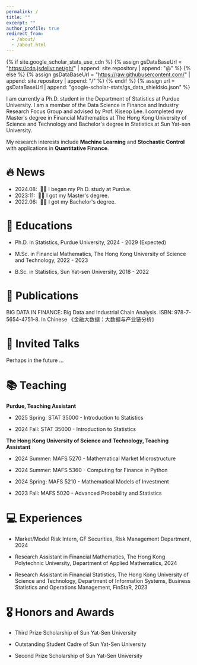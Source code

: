 ```yaml
---
permalink: /
title: ""
excerpt: ""
author_profile: true
redirect_from: 
  - /about/
  - /about.html
---
```


{% if site.google_scholar_stats_use_cdn %}
{% assign gsDataBaseUrl = "https://cdn.jsdelivr.net/gh/" | append: site.repository | append: "@" %}
{% else %}
{% assign gsDataBaseUrl = "https://raw.githubusercontent.com/" | append: site.repository | append: "/" %}
{% endif %}
{% assign url = gsDataBaseUrl | append: "google-scholar-stats/gs_data_shieldsio.json" %}

<span class='anchor' id='about-me'></span>

I am currently a Ph.D. student in the Department of Statistics at Purdue University. I am a member of the Data Science in Finance and Industry Research Focus Group and advised by Prof. Kiseop Lee. I completed my Master's degree in Financial Mathematics at The Hong Kong University of Science and Technology and Bachelor's degree in Statistics at Sun Yat-sen University. 

My research interests include **Machine Learning** and **Stochastic Control** with applications in **Quantitative Finance**. 

<!-- My research interest includes neural machine translation and computer vision. I have published more than 100 papers at the top international AI conferences with total <a href='https://scholar.google.com/citations?user=DhtAFkwAAAAJ'>google scholar citations <strong><span id='total_cit'>260000+</span></strong></a> (You can also use google scholar badge <a href='https://scholar.google.com/citations?user=DhtAFkwAAAAJ'><img src="https://img.shields.io/endpoint?url={{ url | url_encode }}&logo=Google%20Scholar&labelColor=f6f6f6&color=9cf&style=flat&label=citations"></a>). -->


# 🔥 News
- 2024.08: &nbsp;🎉🎉 I began my Ph.D. study at Purdue. 
- 2023:11: &nbsp;🎉🎉 I got my Master's degree. 
- 2022.06: &nbsp;🎉🎉 I got my Bachelor's degree. 
<!-- 
- *2022.02*: &nbsp;🎉🎉 Lorem ipsum dolor sit amet, consectetur adipiscing elit. Vivamus ornare aliquet ipsum, ac tempus justo dapibus sit amet. 
- *2022.02*: &nbsp;🎉🎉 Lorem ipsum dolor sit amet, consectetur adipiscing elit. Vivamus ornare aliquet ipsum, ac tempus justo dapibus sit amet.  -->

# 📖 Educations
- Ph.D. in Statistics, Purdue University, 2024 - 2029 (Expected)

- M.Sc. in Financial Mathematics, The Hong Kong University of Science and Technology, 2022 - 2023

- B.Sc. in Statistics, Sun Yat-sen University, 2018 - 2022



# 📝 Publications 
<!-- 
<div class='paper-box'><div class='paper-box-image'><div><div class="badge">CVPR 2016</div><img src='images/500x300.png' alt="sym" width="100%"></div></div>
<div class='paper-box-text' markdown="1">

[Deep Residual Learning for Image Recognition](https://openaccess.thecvf.com/content_cvpr_2016/papers/He_Deep_Residual_Learning_CVPR_2016_paper.pdf)

**Kaiming He**, Xiangyu Zhang, Shaoqing Ren, Jian Sun

[**Project**](https://scholar.google.com/citations?view_op=view_citation&hl=zh-CN&user=DhtAFkwAAAAJ&citation_for_view=DhtAFkwAAAAJ:ALROH1vI_8AC) <strong><span class='show_paper_citations' data='DhtAFkwAAAAJ:ALROH1vI_8AC'></span></strong>
- Lorem ipsum dolor sit amet, consectetur adipiscing elit. Vivamus ornare aliquet ipsum, ac tempus justo dapibus sit amet. 
</div>
</div>

- [Lorem ipsum dolor sit amet, consectetur adipiscing elit. Vivamus ornare aliquet ipsum, ac tempus justo dapibus sit amet](https://github.com), A, B, C, **CVPR 2020** -->

BIG DATA IN FINANCE: Big Data and Industrial Chain Analysis. ISBN: 978-7-5654-4751-8. In Chinese 《金融大数据：大数据与产业链分析》




# 💬 Invited Talks

Perhaps in the future ...
<!-- 
- *2021.06*, Lorem ipsum dolor sit amet, consectetur adipiscing elit. Vivamus ornare aliquet ipsum, ac tempus justo dapibus sit amet. 
- *2021.03*, Lorem ipsum dolor sit amet, consectetur adipiscing elit. Vivamus ornare aliquet ipsum, ac tempus justo dapibus sit amet.  \| [\[video\]](https://github.com/) -->


# 📚 Teaching

**Purdue, Teaching Assistant**

- 2025 Spring: STAT 35000 - Introduction to Statistics

- 2024 Fall: STAT 35000 - Introduction to Statistics

**The Hong Kong University of Science and Technology, Teaching Assistant**

- 2024 Summer: MAFS 5270 - Mathematical Market Microstructure

- 2024 Summer: MAFS 5360 - Computing for Finance in Python

- 2024 Spring: MAFS 5210 - Mathematical Models of Investment

- 2023 Fall: MAFS 5020 - Advanced Probability and Statistics


# 💻 Experiences
- Market/Model Risk Intern, GF Securities, Risk Management Department, 2024

- Research Assistant in Financial Mathematics, The Hong Kong Polytechnic University, Department of Applied Mathematics, 2024
<!-- Supervisor: Prof. Kexin CHEN -->

- Research Assistant in Financial Statistics, The Hong Kong University of Science and Technology, Department of Information Systems, Business Statistics and Operations Management, FinStaR, 2023
<!-- Supervisor: Prof. Yingying LI and Xinghua ZHENG -->


# 🎖 Honors and Awards
<!-- - *2021.10* Lorem ipsum dolor sit amet, consectetur adipiscing elit. Vivamus ornare aliquet ipsum, ac tempus justo dapibus sit amet. 
- *2021.09* Lorem ipsum dolor sit amet, consectetur adipiscing elit. Vivamus ornare aliquet ipsum, ac tempus justo dapibus sit amet.  -->
- Third Prize Scholarship of Sun Yat-Sen University 

- Outstanding Student Cadre of Sun Yat-Sen University 

- Second Prize Scholarship of Sun Yat-Sen University 